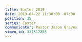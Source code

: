 ```yaml
---
title: Easter 2019
date: 2019-04-22 11:30:00 -07:00
position: 35
series: Easter
communicator: Pastor Jason Graves
vimeo_id: 331812858
---
```


